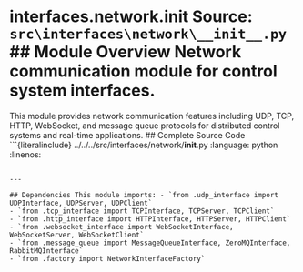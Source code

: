# interfaces.network.__init__ **Source:** `src\interfaces\network\__init__.py` ## Module Overview Network communication module for control system interfaces.

This module provides network communication features including
UDP, TCP, HTTP, WebSocket, and message queue protocols for distributed
control systems and real-time applications. ## Complete Source Code ```{literalinclude} ../../../src/interfaces/network/__init__.py
:language: python
:linenos:
```

---

## Dependencies This module imports: - `from .udp_interface import UDPInterface, UDPServer, UDPClient`
- `from .tcp_interface import TCPInterface, TCPServer, TCPClient`
- `from .http_interface import HTTPInterface, HTTPServer, HTTPClient`
- `from .websocket_interface import WebSocketInterface, WebSocketServer, WebSocketClient`
- `from .message_queue import MessageQueueInterface, ZeroMQInterface, RabbitMQInterface`
- `from .factory import NetworkInterfaceFactory`
